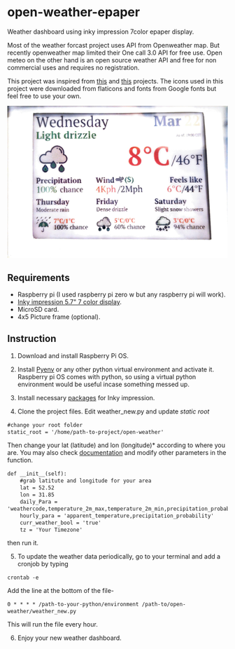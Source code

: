 # open-weather-epaper
Weather dashboard using inky impression 7color epaper display. 


 Most of the weather forcast project uses API from Openweather map. But recently openweather map limited their One call 3.0 API for free use. Open meteo on the other hand is an open source weather API and free for non commercial uses and requires no registration. 


This project was inspired from [this](https://github.com/kotamorishi/weather-impression) and [this](https://github.com/axwax/Open-Meteo-Inky-Pack) projects.  The icons used in this project were downloaded from flaticons and fonts from Google fonts but feel free to use your own.

![eink weather dashboard](/assets/epaper-inky-weather-dashboard.jpeg)


## Requirements
- Raspberry pi (I used raspberry pi zero w but any raspberry pi will work).
- [Inky impression 5.7" 7 color display](https://shop.pimoroni.com/en-us/products/inky-impression-5-7).
- MicroSD card.
- 4x5 Picture frame (optional).

## Instruction

1. Download and install Raspberry Pi OS.

2. Install [Pyenv](https://github.com/pyenv/pyenv) or any other python virtual environment and activate it. Raspberry pi OS comes with python, so using a virtual python environment would be useful incase something messed up.

3. Install necessary [packages](https://github.com/pimoroni/inky) for Inky impression.

4. Clone the project files. Edit weather_new.py and update *static root*
```
#change your root folder
static_root = '/home/path-to-project/open-weather'
```
Then change your lat (latitude) and lon (longitude)* according to where you are. You may also check [documentation](https://open-meteo.com/en/docs) and modify other parameters in the function.

```
def __init__(self):
    #grab latitute and longitude for your area
    lat = 52.52
    lon = 31.85
    daily_Para = 'weathercode,temperature_2m_max,temperature_2m_min,precipitation_probability_max'
    hourly_para = 'apparent_temperature,precipitation_probability'
    curr_weather_bool = 'true'
    tz = 'Your Timezone'
```
then run it.

5. To update the weather data periodically, go to your terminal and add a cronjob by typing
```
crontab -e
```
Add the line at the bottom of the file- 
```
0 * * * * /path-to-your-python/environment /path-to/open-weather/weather_new.py
```
This will run the file every hour.

6. Enjoy your new weather dashboard.


